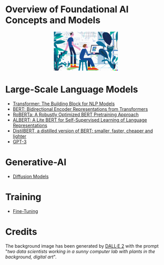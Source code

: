 # Overview of Foundational AI Concepts and Models

<p align="center">
  <img src="/img/dall-e-ai.png" width="200">
</p>

# Large-Scale Language Models

- [Transformer: The Building Block for NLP Models](./Transformer.md)
- [BERT: Bidirectional Encoder Representations from Transformers](./BERT.md)
- [RoBERTa: A Robustly Optimized BERT Pretraining Approach](./RoBERTa.md)
- [ALBERT: A Lite BERT for Self-Supervised Learning of Language Representations](./ALBERT.md)
- [DistilBERT, a distilled version of BERT: smaller, faster, cheaper and lighter](./DistilBERT.md)
- [GPT-3](./GPT-3.md)

# Generative-AI

- [Diffusion Models](./Diffusion-Models.md)

# Training

- [Fine-Tuning](./FineTuning.md)


# Credits

The background image has been generated by [DALL·E 2](https://openai.com/dall-e-2/) with the prompt "*two data scientists working in a sunny computer lab with plants in the background, digital art*".